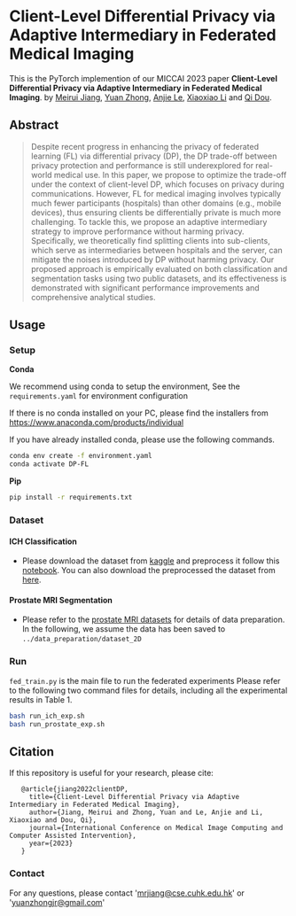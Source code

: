 # Client-Level Differential Privacy via Adaptive Intermediary in Federated Medical Imaging
This is the PyTorch implemention of our MICCAI 2023 paper **Client-Level Differential Privacy via Adaptive Intermediary in Federated Medical Imaging**.
by [Meirui Jiang](https://github.com/MeiruiJiang), [Yuan Zhong](https://github.com/yzhong22), [Anjie Le](https://ale256.github.io/), [Xiaoxiao Li](https://xxlya.github.io/xiaoxiao/) and [Qi Dou](http://www.cse.cuhk.edu.hk/~qdou/).

## Abstract
> Despite recent progress in enhancing the privacy of federated learning (FL) via differential privacy (DP), the DP trade-off between privacy protection and performance is still underexplored for real-world medical use. In this paper, we propose to optimize the trade-off under the context of client-level DP, which focuses on privacy during communications. However, FL for medical imaging involves typically much fewer participants (hospitals) than other domains (e.g., mobile devices), thus ensuring clients be differentially private is much more challenging. To tackle this, we propose an adaptive intermediary strategy to improve performance without harming privacy. Specifically, we theoretically find splitting clients into sub-clients, which serve as intermediaries between hospitals and the server, can mitigate the noises introduced by DP without harming privacy. Our proposed approach is empirically evaluated on both classification and segmentation tasks using two public datasets, and its effectiveness is demonstrated with significant performance improvements and comprehensive analytical studies.


## Usage
### Setup
**Conda**

We recommend using conda to setup the environment, See the `requirements.yaml` for environment configuration 

If there is no conda installed on your PC, please find the installers from https://www.anaconda.com/products/individual

If you have already installed conda, please use the following commands.

```bash
conda env create -f environment.yaml
conda activate DP-FL
```
**Pip**
```bash
pip install -r requirements.txt
```



### Dataset 
#### ICH Classification
- Please download the dataset from [kaggle](https://www.kaggle.com/c/rsna-intracranial-hemorrhage-detection) and preprocess it follow this [notebook](https://www.kaggle.com/guiferviz/prepare-dataset-resizing-and-saving-as-png). You can also download the preprocessed the dataset from [here](https://drive.google.com/drive/folders/1bhe_0KvdxEli7-6ZrQ9ahaDPpSnvF4UW?usp=share_link).

#### Prostate MRI Segmentation
- Please refer to the [prostate MRI datasets](https://github.com/NVIDIA/NVFlare/tree/dev/examples/advanced/prostate) for details of data preparation. In the following, we assume the data has been saved to `../data_preparation/dataset_2D`


### Run
`fed_train.py` is the main file to run the federated experiments
Please refer to the following two command files for details, including all the experimental results in Table 1.
```bash
bash run_ich_exp.sh
bash run_prostate_exp.sh
```
## Citation
If this repository is useful for your research, please cite:

       @article{jiang2022clientDP,
         title={Client-Level Differential Privacy via Adaptive Intermediary in Federated Medical Imaging},
         author={Jiang, Meirui and Zhong, Yuan and Le, Anjie and Li, Xiaoxiao and Dou, Qi},
         journal={International Conference on Medical Image Computing and Computer Assisted Intervention},
         year={2023}
       }  

### Contact
For any questions, please contact 'mrjiang@cse.cuhk.edu.hk' or 'yuanzhongjr@gmail.com'